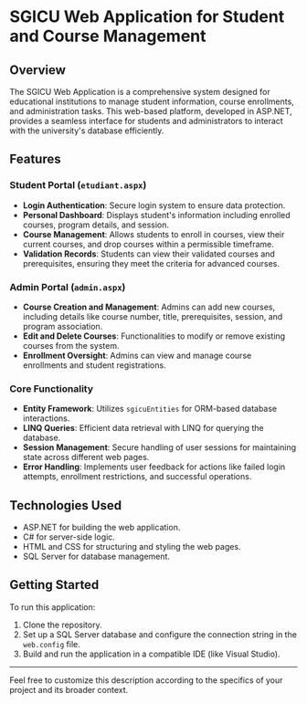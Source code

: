 # SGICU Web Application for Student and Course Management

## Overview
The SGICU Web Application is a comprehensive system designed for educational institutions to manage student information, course enrollments, and administration tasks. This web-based platform, developed in ASP.NET, provides a seamless interface for students and administrators to interact with the university's database efficiently.

## Features

### Student Portal (`etudiant.aspx`)
- **Login Authentication**: Secure login system to ensure data protection.
- **Personal Dashboard**: Displays student's information including enrolled courses, program details, and session.
- **Course Management**: Allows students to enroll in courses, view their current courses, and drop courses within a permissible timeframe.
- **Validation Records**: Students can view their validated courses and prerequisites, ensuring they meet the criteria for advanced courses.

### Admin Portal (`admin.aspx`)
- **Course Creation and Management**: Admins can add new courses, including details like course number, title, prerequisites, session, and program association.
- **Edit and Delete Courses**: Functionalities to modify or remove existing courses from the system.
- **Enrollment Oversight**: Admins can view and manage course enrollments and student registrations.

### Core Functionality
- **Entity Framework**: Utilizes `sgicuEntities` for ORM-based database interactions.
- **LINQ Queries**: Efficient data retrieval with LINQ for querying the database.
- **Session Management**: Secure handling of user sessions for maintaining state across different web pages.
- **Error Handling**: Implements user feedback for actions like failed login attempts, enrollment restrictions, and successful operations.

## Technologies Used
- ASP.NET for building the web application.
- C# for server-side logic.
- HTML and CSS for structuring and styling the web pages.
- SQL Server for database management.

## Getting Started
To run this application:
1. Clone the repository.
2. Set up a SQL Server database and configure the connection string in the `web.config` file.
3. Build and run the application in a compatible IDE (like Visual Studio).

---

Feel free to customize this description according to the specifics of your project and its broader context.
